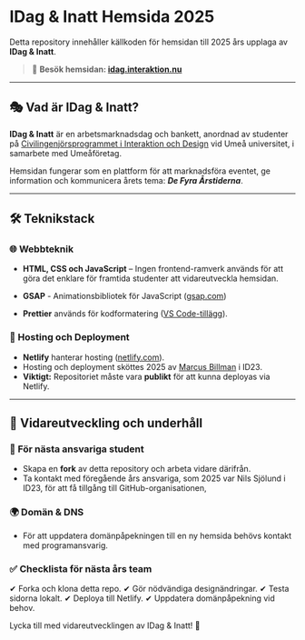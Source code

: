 # IDag & Inatt Hemsida 2025

Detta repository innehåller källkoden för hemsidan till 2025 års upplaga av **IDag & Inatt**.

> 🔗 **Besök hemsidan: [idag.interaktion.nu](https://idag.interaktion.nu)**

---

## 🎭 Vad är IDag & Inatt?

**IDag & Inatt** är en arbetsmarknadsdag och bankett, anordnad av studenter på [Civilingenjörsprogrammet i Interaktion och Design](https://www.umu.se/utbildning/program/civilingenjorsprogrammet-i-interaktion-och-design/) vid Umeå universitet, i samarbete med Umeåföretag.

Hemsidan fungerar som en plattform för att marknadsföra eventet, ge information och kommunicera årets tema: **_De Fyra Årstiderna_**.

---

## 🛠 Teknikstack

### 🌐 Webbteknik
- **HTML, CSS och JavaScript** – Ingen frontend-ramverk används för att göra det enklare för framtida studenter att vidareutveckla hemsidan.

- **GSAP** - Animationsbibliotek för JavaScript ([gsap.com](https://gsap.com/))

- **Prettier** används för kodformatering ([VS Code-tillägg](https://marketplace.visualstudio.com/items?itemName=esbenp.prettier-vscode)).

### 🚀 Hosting och Deployment
- **Netlify** hanterar hosting ([netlify.com](https://www.netlify.com)).
- Hosting och deployment sköttes 2025 av [Marcus Billman](https://www.marcusbillman.com) i ID23.
- **Viktigt:** Repositoriet måste vara **publikt** för att kunna deployas via Netlify.

---

## 🔧 Vidareutveckling och underhåll

### 📌 För nästa ansvariga student
- Skapa en **fork** av detta repository och arbeta vidare därifrån.
- Ta kontakt med föregående års ansvariga, som 2025 var Nils Sjölund i ID23, för att få tillgång till GitHub-organisationen,  

### 🌍 Domän & DNS
- För att uppdatera domänpåpekningen till en ny hemsida behövs kontakt med programansvarig.

### ✅ Checklista för nästa års team
✔ Forka och klona detta repo.
✔ Gör nödvändiga designändringar.
✔ Testa sidorna lokalt.
✔ Deploya till Netlify.
✔ Uppdatera domänpåpekning vid behov.

Lycka till med vidareutvecklingen av IDag & Inatt! 🎉

